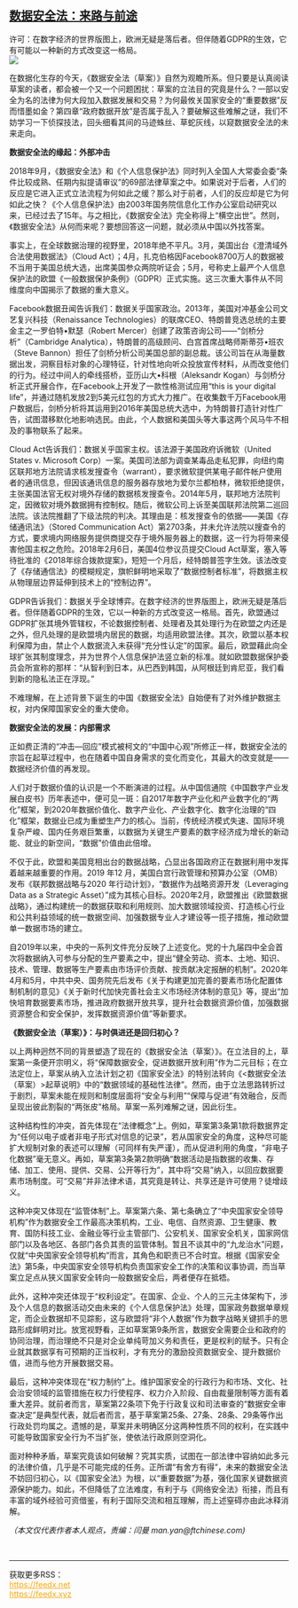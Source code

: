 <!--1595191967000-->
[数据安全法：来路与前途](https://cn.ft.com/story/001088595?full=y)
------

<div></div><div class="story-lead">许可：在数字经济的世界版图上，欧洲无疑是落后者。但伴随着GDPR的生效，它有可能以一种新的方式改变这一格局。</div><div class=" story-image image"><img src="https://thumbor.ftacademy.cn/unsafe/1340x754/https://thumbor.ftacademy.cn/unsafe/picture/3/000097623_piclink.jpg"></div><div class="story-body"><div id="story-body-container"><p>在数据化生存的今天，《数据安全法（草案）》自然为观瞻所系。但只要是认真阅读草案的读者，都会被一个又一个问题困扰：草案的立法目的究竟是什么？一部以安全为名的法律为何大段加入数据发展和交易？为何最攸关国家安全的“重要数据”反而惜墨如金？第四章“政府数据开放”是否属于乱入？要破解这些难解之谜，我们不妨学习一下侦探技法，回头细看其间的马迹蛛丝、草蛇灰线，以窥数据安全法的未来走向。</p><p><b>数据安全法的缘起：外部冲击</b></p><p>2018年9月，《数据安全法》和《个人信息保护法》同时列入全国人大常委会委“条件比较成熟、任期内拟提请审议”的69部法律草案之中。如果说对于后者，人们的反应是它进入正式立法流程为何如此之缓？那么对于前者，人们的反应却是它为何如此之快？《个人信息保护法》由2003年国务院信息化工作办公室启动研究以来，已经过去了15年。与之相比，《数据安全法》完全称得上“横空出世”。然则，《数据安全法》从何而来呢？要想回答这一问题，就必须从中国以外找答案。</p><p>事实上，在全球数据治理的视野里，2018年绝不平凡。3月，美国出台《澄清域外合法使用数据法》（Cloud Act）；4月，扎克伯格因Facebook8700万人的数据被不当用于美国总统大选，出席美国参众两院听证会；5月，号称史上最严个人信息保护法的欧盟《一般数据保护条例》（GDPR）正式实施。这三次重大事件从不同维度向中国揭示了数据的重大意义。</p><div  data-o-ads-name="mpu-middle1" class="o-ads in-article-advert" data-o-ads-formats-default="false"  data-o-ads-formats-small="FtcMobileMpu"  data-o-ads-formats-medium="FtcMpu" data-o-ads-formats-large="FtcMpu" data-o-ads-formats-extra="FtcMpu" data-o-ads-targeting="cnpos=middle1;" data-cy='[{"devices":["PC","iPhoneWeb","AndroidWeb","iPhoneApp","AndroidApp"],"pattern":"MPU","position":"Middle1","container":"mpuInStory"}]'></div><p>Facebook数据丑闻告诉我们：数据关乎国家政治。2013年，美国对冲基金公司文艺复兴科技（Renaissance Technologies）的联席CEO、特朗普竞选总统的主要金主之一罗伯特•默瑟（Robert Mercer）创建了政策咨询公司——“剑桥分析”（Cambridge Analytica），特朗普的高级顾问、白宫首席战略师斯蒂芬•班农（Steve Bannon）担任了剑桥分析公司美国总部的副总裁。该公司旨在从海量数据出发，洞察目标对象的心理特征，针对性地向听众投放宣传材料，从而改变他们的行为。经过中间人的牵线搭桥，亚历山大•科根（Aleksandr Kogan）与剑桥分析正式开展合作，在Facebook上开发了一款性格测试应用“this is your digital life”，并通过随机发放2到5美元红包的方式大力推广。在收集数千万Facebook用户数据后，剑桥分析将其运用到2016年美国总统大选中，为特朗普打造针对性广告，试图潜移默化地影响选民。由此，个人数据和美国头等大事这两个风马牛不相及的事物联系了起来。</p><p>Cloud Act告诉我们：数据关乎国家主权。该法源于美国政府诉微软（United States v. Microsoft Corp）一案。美国司法部为调查某毒品走私犯罪，向纽约南区联邦地方法院请求核发搜查令（warrant），要求微软提供某电子邮件帐户使用者的通讯信息，但因该通讯信息的服务器存放地为爱尔兰都柏林，微软拒绝提供，主张美国法官无权对境外存储的数据核发搜查令。2014年5月，联邦地方法院判定，因微软对境外数据拥有控制权。随后，微软公司上诉至美国联邦法院第二巡回法院。该法院推翻了下级法院的判决。其理由是：核发搜查令的依据——美国《存储通讯法》（Stored Communication Act）第2703条，并未允许法院以搜查令的方式，要求境内网络服务提供商提交存于境外服务器上的数据，这一行为将带来侵害他国主权之危险。2018年2月6日，美国4位参议员提交Cloud Act草案，塞入等待批准的《2018年综合拨款提案》，短短一个月后，经特朗普签字生效。该法改变了《存储通信法》的模糊规定，旗帜鲜明地采取了“数据控制者标准”，将数据主权从物理层边界延伸到技术上的“控制边界”。</p><p>GDPR告诉我们：数据关乎全球博弈。在数字经济的世界版图上，欧洲无疑是落后者。但伴随着GDPR的生效，它以一种新的方式改变这一格局。首先，欧盟通过GDPR扩张其境外管辖权，不论数据控制者、处理者及其处理行为在欧盟之内还是之外，但凡处理的是欧盟境内居民的数据，均适用欧盟法律。其次，欧盟以基本权利保障为由，禁止个人数据流入未获得“充分性认定”的国家。最后，欧盟藉此向全球扩张其制度理念，并为世界个人信息保护法竖立新的标准。就如欧盟数据保护委员会所宣称的那样：“从智利到日本，从巴西到韩国，从阿根廷到肯尼亚，我们看到新的隐私法正在浮现。”</p><p>不难理解，在上述背景下诞生的中国《数据安全法》自始便有了对外维护数据主权，对内保障国家安全的重大使命。</p><p><b>数据安全法的发展：内部需求</b></p><p>正如费正清的“冲击—回应”模式被柯文的“中国中心观”所修正一样，数据安全法的宗旨在起草过程中，也在随着中国自身需求的变化而变化，其最大的改变就是——数据经济价值的再发现。</p><div data-o-ads-name="mpu-middle2" class="o-ads in-article-advert" data-o-ads-formats-default="false"  data-o-ads-formats-small="FtcMobileMpu"  data-o-ads-formats-medium="false" data-o-ads-formats-large="false" data-o-ads-formats-extra="false" data-o-ads-targeting="cnpos=middle2;" data-cy='[{"devices":["iPhoneWeb","AndroidWeb","iPhoneApp","AndroidApp"],"pattern":"MPU","position":"Middle2","container":"mpuInStory"}]'></div><p>人们对于数据价值的认识是一个不断演进的过程。从中国信通院《中国数字产业发展白皮书》历年表述中，便可见一斑：自2017年数字产业化和产业数字化的“两化”框架，到2020年数据价值化、数字产业化、产业数字化、数字化治理的“四化”框架，数据业已成为重塑生产力的核心。当前，传统经济模式失速、国际环境复杂严峻、国内任务艰巨繁重，以数据为关键生产要素的数字经济成为增长的新动能、就业的新空间，“数据”价值由此倍增。</p><p>不仅于此，欧盟和美国竞相出台的数据战略，凸显出各国政府正在数据利用中发挥着越来越重要的作用。2019 年12 月，美国白宫行政管理和预算办公室（OMB）发布《联邦数据战略与2020 年行动计划》，“数据作为战略资源开发（Leveraging Data as a Strategic Asset）”成为其核心目标。2020年2月，欧盟推出《欧盟数据战略》，通过构建统一的数据获取和利用规则、加大数据领域投资、打造核心行业和公共利益领域的统一数据空间、加强数据专业人才建设等一揽子措施，推动欧盟单一数据市场的建立。</p><p>自2019年以来，中央的一系列文件充分反映了上述变化。党的十九届四中全会首次将数据纳入可参与分配的生产要素之中，提出“健全劳动、资本、土地、知识、技术、管理、数据等生产要素由市场评价贡献、按贡献决定报酬的机制”。2020年4月和5月，中共中央、国务院先后发布《关于构建更加完善的要素市场化配置体制机制的意见》《关于新时代加快完善社会主义市场经济体制的意见》等，提出“加快培育数据要素市场，推进政府数据开放共享，提升社会数据资源价值，加强数据资源整合和安全保护，发挥数据资源价值”等新要求。</p><p><b>《数据安全法（草案）》：与时俱进还是回归初心？</b></p><p>以上两种迥然不同的背景塑造了现在的《数据安全法（草案）》。在立法目的上，草案第一条便开宗明义，将“保障数据安全，促进数据开放利用”作为二元目标；在立法定位上，草案从纳入立法计划之初《国家安全法》的特别法转向《<数据安全法（草案）>起草说明》中的“数据领域的基础性法律”。然而，由于立法思路转折过于剧烈，草案未能在规则和制度层面将“安全与利用”“保障与促进”有效融合，反而呈现出彼此割裂的“两张皮”格局。草案一系列难解之谜，因此衍生。</p><div data-o-ads-name="mpu-middle3" class="o-ads in-article-advert" data-o-ads-formats-default="false"  data-o-ads-formats-small="FtcMobileMpu"  data-o-ads-formats-medium="false" data-o-ads-formats-large="false" data-o-ads-formats-extra="false" data-o-ads-targeting="cnpos=middle3;" data-cy='[{"devices":["iPhoneWeb","AndroidWeb","iPhoneApp","AndroidApp"],"pattern":"MPU","position":"Middle3","container":"mpuInStory"}]'></div><p>这种结构性的冲突，首先体现在“法律概念”上。例如，草案第3条第1款将数据界定为“任何以电子或者非电子形式对信息的记录”，若从国家安全的角度，这种尽可能扩大规制对象的表述可以理解（可同样有失严谨），而从促进利用的角度，“非电子化数据”毫无意义。再如，草案第3条第2款明确“数据活动是指数据的收集、存储、加工、使用、提供、交易、公开等行为”，其中将“交易”纳入，以回应数据要素市场制度。可“交易”并非法律术语，其究竟是转让、共享还是许可使用？徒增歧义。</p><p>这种冲突又体现在“监管体制”上。草案第六条、第七条确立了“中央国家安全领导机构”作为数据安全工作最高决策机构，工业、电信、自然资源、卫生健康、教育、国防科技工业、金融业等行业主管部门、公安机关、国家安全机关，国家网信部门以及各地区、各部门各负其责的监管体制。暂且不谈其中的“九龙治水”问题，仅就“中央国家安全领导机构”而言，其角色和职责已不合时宜。根据《国家安全法》第5条，中央国家安全领导机构负责国家安全工作的决策和议事协调，而当草案立足点从狭义国家安全转向一般数据安全后，两者便存在抵牾。</p><p>此外，这种冲突还体现于“权利设定”。在国家、企业、个人的三元主体架构下，涉及个人信息的数据活动交由未来的《个人信息保护法》处理，国家政务数据单章规定，而企业数据却不见踪影，这与欧盟将“非个人数据”作为数字战略关键抓手的思路形成鲜明对比。放宽视野看，正如草案第9条所言，数据安全需要企业和政府的协同治理，而治理绝不只是对企业单纯苛加义务和责任，更是权利的赋予。只有企业就其数据享有可预期的正当权利，才有充分的激励投资数据安全、提升数据价值，进而与他方开展数据交易。</p><p>最后，这种冲突体现在“权力制约”上。维护国家安全的行政行为和市场、文化、社会治安领域的监管措施在权力行使程序、权力介入阶段、自由裁量限制等方面有着重大差异。就前者而言，草案第22条项下免于行政复议和司法审查的“数据安全审查决定”是典型代表，就后者而言，基于草案第25条、27条、28条、29条等作出行政处罚均属之。遗憾的是，草案并未明确区分这两种性质不同的权利，在实践中可能导致国家安全行为不当扩张，使依法行政原则空洞化。</p><p>面对种种矛盾，草案究竟该如何破解？究其实质，试图在一部法律中容纳如此多元的法律价值，几乎是不可能完成的任务。正所谓“有舍方有得”，未来的数据安全法不妨回归初心，以《国家安全法》为根，以“重要数据”为基，强化国家关键数据资源保护能力。如此，不但降低了立法难度，有利于与《网络安全法》衔接，而且有丰富的域外经验可资借鉴，有利于国际交流和相互理解，而上述窒碍亦由此冰释消解。</p><div data-o-ads-name="mpu-middle4" class="o-ads in-article-advert" data-o-ads-formats-default="false"  data-o-ads-formats-small="FtcMobileMpu"  data-o-ads-formats-medium="false" data-o-ads-formats-large="false" data-o-ads-formats-extra="false" data-o-ads-targeting="cnpos=middle4;" data-cy='[{"devices":["iPhoneWeb","AndroidWeb","iPhoneApp","AndroidApp"],"pattern":"MPU","position":"Middle4","container":"mpuInStory"}]'></div><p><i>（本文仅代表作者本人观点，责编：闫曼 man.yan@ftchinese.com)</i></p></div><div class="clearfloat"></div></div><br><hr><div>获取更多RSS：<br><a href="https://feedx.net" style="color:orange" target="_blank">https://feedx.net</a> <br><a href="https://feedx.xyz" style="color:orange" target="_blank">https://feedx.xyz</a><br></div>
